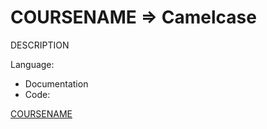 COURSENAME => Camelcase
==============================
 
DESCRIPTION

Language: 
- Documentation
- Code:

[COURSENAME](COURSEURL) 

